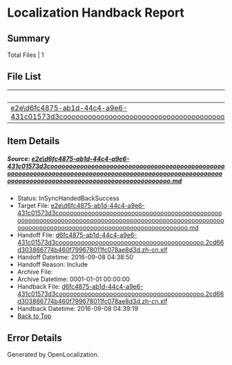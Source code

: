 # <a name='report-top'></a> Localization Handback Report

## Summary
 Total Files | 1

## File List
 Source File | Status | Details 
 ----------- | ------ | ------- 
 [e2e\d6fc4875-ab1d-44c4-a9e6-431c01573d3cooooooooooooooooooooooooooooooooooooooooooooooooooooooooooooooooooooooooooooooooooooooooooooooooooooooooooooooooooooooooooooooooooooooooooooooooooooo.md](https://github.com/OpenLocalizationTestOrg/ol-test0/blob/673b0b2db743147454efe2992dde42b26498f8ab/e2e/d6fc4875-ab1d-44c4-a9e6-431c01573d3cooooooooooooooooooooooooooooooooooooooooooooooooooooooooooooooooooooooooooooooooooooooooooooooooooooooooooooooooooooooooooooooooooooooooooooooooooooo.md) | InSyncHandedBackSuccess | [Details](#795b1ad1af7c16bf640ecf5610f7dc4a4a873a972)

## Item Details
##### <a name='795b1ad1af7c16bf640ecf5610f7dc4a4a873a972'></a> Source: [e2e\d6fc4875-ab1d-44c4-a9e6-431c01573d3cooooooooooooooooooooooooooooooooooooooooooooooooooooooooooooooooooooooooooooooooooooooooooooooooooooooooooooooooooooooooooooooooooooooooooooooooooooo.md](https://github.com/OpenLocalizationTestOrg/ol-test0/blob/673b0b2db743147454efe2992dde42b26498f8ab/e2e/d6fc4875-ab1d-44c4-a9e6-431c01573d3cooooooooooooooooooooooooooooooooooooooooooooooooooooooooooooooooooooooooooooooooooooooooooooooooooooooooooooooooooooooooooooooooooooooooooooooooooooo.md)
* Status: InSyncHandedBackSuccess
* Target File: [e2e\d6fc4875-ab1d-44c4-a9e6-431c01573d3cooooooooooooooooooooooooooooooooooooooooooooooooooooooooooooooooooooooooooooooooooooooooooooooooooooooooooooooooooooooooooooooooooooooooooooooooooooo.md](https://github.com/OpenLocalizationTestOrg/ol-test0-zhcn/blob/409381883930124bbfdc6c52307d3dede14ca08b/e2e/d6fc4875-ab1d-44c4-a9e6-431c01573d3cooooooooooooooooooooooooooooooooooooooooooooooooooooooooooooooooooooooooooooooooooooooooooooooooooooooooooooooooooooooooooooooooooooooooooooooooooooo.md)
* Handoff File: [d6fc4875-ab1d-44c4-a9e6-431c01573d3coooooooooooooooooooooooooooooooooooooooo.2cd66d303866774b460f799678011fc078ae8d3d.zh-cn.xlf](https://github.com/OpenLocalizationTestOrg/ol-test0-handoff/blob/f7d111dea5fa6e09cab5998f748e0d71b2c3f7e1/ol-handoff/OpenLocalizationTestOrg/ol-test0-zhcn/ci/ht/d6fc4875-ab1d-44c4-a9e6-431c01573d3coooooooooooooooooooooooooooooooooooooooo.2cd66d303866774b460f799678011fc078ae8d3d.zh-cn.xlf)
* Handoff Datetime: 2016-09-08 04:38:50
* Handoff Reason: Include
* Archive File: 
* Archive Datetime: 0001-01-01 00:00:00
* Handback File: [d6fc4875-ab1d-44c4-a9e6-431c01573d3coooooooooooooooooooooooooooooooooooooooo.2cd66d303866774b460f799678011fc078ae8d3d.zh-cn.xlf](https://github.com/OpenLocalizationTestOrg/ol-test0-handback/blob/96f242a1482683383d7a9cb60afcde6f9a79ffb2/ol-handback/OpenLocalizationTestOrg/ol-test0-zhcn/ci/ht/d6fc4875-ab1d-44c4-a9e6-431c01573d3coooooooooooooooooooooooooooooooooooooooo.2cd66d303866774b460f799678011fc078ae8d3d.zh-cn.xlf)
* Handback Datetime: 2016-09-08 04:39:19
* [Back to Top](#report-top)


## Error Details

Generated by OpenLocalization.
